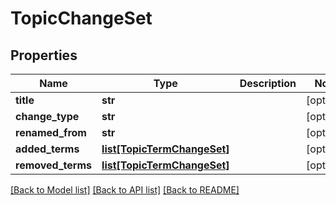 # TopicChangeSet

## Properties
Name | Type | Description | Notes
------------ | ------------- | ------------- | -------------
**title** | **str** |  | [optional] 
**change_type** | **str** |  | [optional] 
**renamed_from** | **str** |  | [optional] 
**added_terms** | [**list[TopicTermChangeSet]**](TopicTermChangeSet.md) |  | [optional] 
**removed_terms** | [**list[TopicTermChangeSet]**](TopicTermChangeSet.md) |  | [optional] 

[[Back to Model list]](../README.md#documentation-for-models) [[Back to API list]](../README.md#documentation-for-api-endpoints) [[Back to README]](../README.md)


